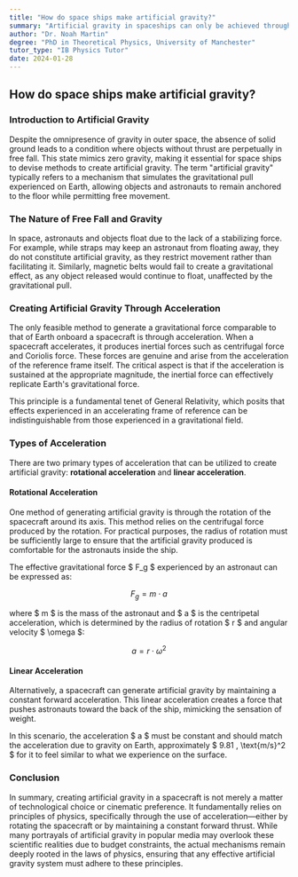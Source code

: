 ```yaml
---
title: "How do space ships make artificial gravity?"
summary: "Artificial gravity in spaceships can only be achieved through acceleration, either rotational or linear. This creates inertial forces like centrifugal force, mimicking Earth's gravity. Shows depicting artificial gravity without acceleration are inaccurate and often used due to budget limitations."
author: "Dr. Noah Martin"
degree: "PhD in Theoretical Physics, University of Manchester"
tutor_type: "IB Physics Tutor"
date: 2024-01-28
---
```


## How do space ships make artificial gravity?

### Introduction to Artificial Gravity

Despite the omnipresence of gravity in outer space, the absence of solid ground leads to a condition where objects without thrust are perpetually in free fall. This state mimics zero gravity, making it essential for space ships to devise methods to create artificial gravity. The term "artificial gravity" typically refers to a mechanism that simulates the gravitational pull experienced on Earth, allowing objects and astronauts to remain anchored to the floor while permitting free movement.

### The Nature of Free Fall and Gravity

In space, astronauts and objects float due to the lack of a stabilizing force. For example, while straps may keep an astronaut from floating away, they do not constitute artificial gravity, as they restrict movement rather than facilitating it. Similarly, magnetic belts would fail to create a gravitational effect, as any object released would continue to float, unaffected by the gravitational pull.

### Creating Artificial Gravity Through Acceleration

The only feasible method to generate a gravitational force comparable to that of Earth onboard a spacecraft is through acceleration. When a spacecraft accelerates, it produces inertial forces such as centrifugal force and Coriolis force. These forces are genuine and arise from the acceleration of the reference frame itself. The critical aspect is that if the acceleration is sustained at the appropriate magnitude, the inertial force can effectively replicate Earth's gravitational force.

This principle is a fundamental tenet of General Relativity, which posits that effects experienced in an accelerating frame of reference can be indistinguishable from those experienced in a gravitational field.

### Types of Acceleration

There are two primary types of acceleration that can be utilized to create artificial gravity: **rotational acceleration** and **linear acceleration**.

#### Rotational Acceleration

One method of generating artificial gravity is through the rotation of the spacecraft around its axis. This method relies on the centrifugal force produced by the rotation. For practical purposes, the radius of rotation must be sufficiently large to ensure that the artificial gravity produced is comfortable for the astronauts inside the ship.

The effective gravitational force $ F_g $ experienced by an astronaut can be expressed as:

$$
F_g = m \cdot a
$$

where $ m $ is the mass of the astronaut and $ a $ is the centripetal acceleration, which is determined by the radius of rotation $ r $ and angular velocity $ \omega $:

$$
a = r \cdot \omega^2
$$

#### Linear Acceleration

Alternatively, a spacecraft can generate artificial gravity by maintaining a constant forward acceleration. This linear acceleration creates a force that pushes astronauts toward the back of the ship, mimicking the sensation of weight.

In this scenario, the acceleration $ a $ must be constant and should match the acceleration due to gravity on Earth, approximately $ 9.81 \, \text{m/s}^2 $ for it to feel similar to what we experience on the surface.

### Conclusion

In summary, creating artificial gravity in a spacecraft is not merely a matter of technological choice or cinematic preference. It fundamentally relies on principles of physics, specifically through the use of acceleration—either by rotating the spacecraft or by maintaining a constant forward thrust. While many portrayals of artificial gravity in popular media may overlook these scientific realities due to budget constraints, the actual mechanisms remain deeply rooted in the laws of physics, ensuring that any effective artificial gravity system must adhere to these principles.
    